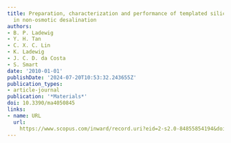 ```yaml
---
title: Preparation, characterization and performance of templated silica membranes
  in non-osmotic desalination
authors:
- B. P. Ladewig
- Y. H. Tan
- C. X. C. Lin
- K. Ladewig
- J. C. D. da Costa
- S. Smart
date: '2010-01-01'
publishDate: '2024-07-20T10:53:32.243655Z'
publication_types:
- article-journal
publication: '*Materials*'
doi: 10.3390/ma4050845
links:
- name: URL
  url: 
    https://www.scopus.com/inward/record.uri?eid=2-s2.0-84855854194&doi=10.3390%2fma4050845&partnerID=40&md5=338809c8723a6c17fddf26f9ad8bb659
---
```

